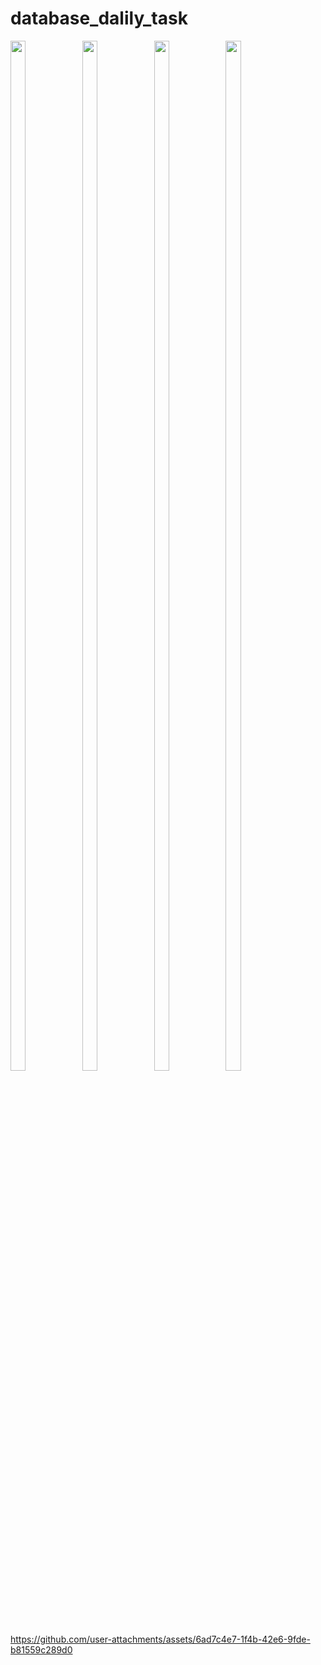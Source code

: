 # database_dalily_task

<img src="https://github.com/user-attachments/assets/99db3732-50e5-4599-8b72-68362af5067d" height=65% width=22%>
<img src="https://github.com/user-attachments/assets/ea9a9ffa-8edc-4e8c-8aa6-1ad628e00b56" height=65% width=22%>
<img src="https://github.com/user-attachments/assets/e7cfb2db-6a75-4980-a26b-bb4de5bd249b" height=65% width=22%>
<img src="https://github.com/user-attachments/assets/959abef5-d5c5-4681-a6d7-d9f720169dbf" height=65% width=22%>

https://github.com/user-attachments/assets/6ad7c4e7-1f4b-42e6-9fde-b81559c289d0

